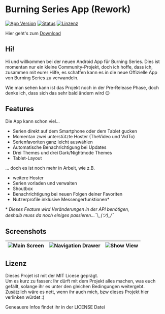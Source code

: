 # Burning Series App (Rework)
[![App Version](https://img.shields.io/badge/Version-v0.10.7-blue.svg?style=flat)](https://github.com/M4lik/burning-series/releases/tag/v0.10.7)
[![Status](https://img.shields.io/badge/Status-Pre--Release-orange.svg?style=flat)]()
[![Linzenz](https://img.shields.io/badge/Lizenz-MIT_License-green.svg?style=flat)]()

Hier geht's zum [Download](https://github.com/M4lik/burning-series/releases/tag/v0.10.7)

## Hi!

Hi und willkommen bei der neuen Android App für Burning Series. Dies ist momentan nur ein kleine Community-Projekt, doch ich hoffe, dass ich, zusammen mit eurer Hilfe, es schaffen kann es in die neue Offizielle App von Burning Series zu verwandeln.

Wie man sehen kann ist das Projekt noch in der Pre-Release Phase, doch denke ich, dass sich das sehr bald ändern wird :wink:

## Features

Die App kann schon viel...

 - Serien direkt auf dem Smartphone oder dem Tablet gucken
 - Momentan zwei unterstützte Hoster (TheVideo und VidTo)
 - Serienfavoriten ganz leicht auswählen
 - Automatische Benachrichtigung bei Updates
 - Drei Themes und drei Dark/Nightmode Themes
 - Tablet-Layout

... doch es ist noch mehr in Arbeit, wie z.B.

 - weitere Hoster
 - Serien vorladen und verwalten
 - Shoutbox
 - Benachrichtigung bei neuen Folgen deiner Favoriten
 - Nutzerprofile inklusive Messengerfunktionen*

\* *Dieses Feature wird Veränderungen in der API benötigen,<br>
  deshalb muss da noch einiges passieren...¯\\\_(ツ)_/¯*

## Screenshots

| ![Main Screen](http://i.imgur.com/HUmHfwh.jpg) | ![Navigation Drawer](http://i.imgur.com/pUCQcrg.jpg) | ![Show View](http://i.imgur.com/9Ou0HA6.jpg) |
| - | - | - |

## Lizenz

Dieses Projet ist mit der MIT Licese geprägt.<br>
Um es kurz zu fassen: Ihr dürft mit dem Projekt alles machen, was euch gefällt, solange ihr es unter den gleichen Bedingungen weitergebt.
Zusätzlich wäre es nett, wenn ihr auch mich, bzw dieses Projekt hier verlinken würdet :)

Geneauere Infos findet ihr in der LICENSE Datei
